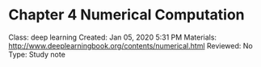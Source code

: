 # Chapter 4 Numerical Computation

Class: deep learning
Created: Jan 05, 2020 5:31 PM
Materials: http://www.deeplearningbook.org/contents/numerical.html
Reviewed: No
Type: Study note